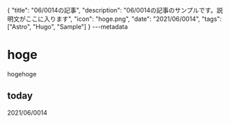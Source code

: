 {
  "title": "06/0014の記事",
  "description": "06/0014の記事のサンプルです。説明文がここに入ります",
  "icon": "hoge.png",
  "date": "2021/06/0014",
  "tags": ["Astro", "Hugo", "Sample"]
}
---metadata

# hoge
hogehoge

## today
2021/06/0014